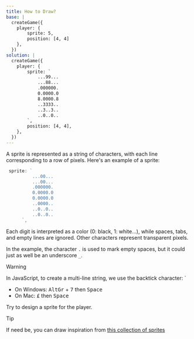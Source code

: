 ```yaml
---
title: How to Draw?
base: |
  createGame({
    player: {
        sprite: 5,
        position: [4, 4]
    },
  })
solution: |
  createGame({
    player: {
        sprite: `
            ...99...
            ...88...
            .000000.
            0.0000.0
            8.0000.8
            ..3333..
            ..3..3..
            ..0..0..
        `,
        position: [4, 4],
    },
  })
---
```


A sprite is represented as a string of characters, with each line corresponding to a row of pixels. Here's an example of a sprite:

```js
 sprite: `
          ...00...
          ...00...
          .000000.
          0.0000.0
          0.0000.0
          ..0000..
          ..0..0..
          ..0..0..
      `,
```

Each digit is interpreted as a color (0: black, 1: white...), while spaces, tabs, and empty lines are ignored. Other characters represent transparent pixels.

In the example, the character `.` is used to mark empty spaces, but it could just as well be an underscore `_`.

> [!WARNING]
> In JavaScript, to create a multi-line string, we use the backtick character: `
>
> - On Windows: <kbd>AltGr</kbd> + <kbd>7</kbd> then <kbd>Space</kbd>
> - On Mac: <kbd>£</kbd> then <kbd>Space</kbd>

Try to design a sprite for the player.

> [!TIP]
> If need be, you can draw inspiration from [this collection of sprites](/en/sprites)
